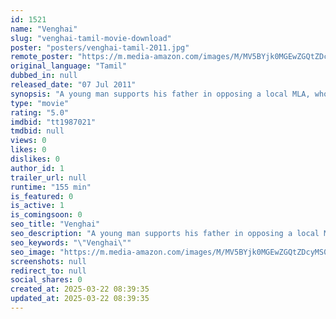 ```yaml
---
id: 1521
name: "Venghai"
slug: "venghai-tamil-movie-download"
poster: "posters/venghai-tamil-2011.jpg"
remote_poster: "https://m.media-amazon.com/images/M/MV5BYjk0MGEwZGQtZDcyMS00ZmZiLThhYTgtMDY1MGE0Y2M0MDhkXkEyXkFqcGc@._V1_SX300.jpg"
original_language: "Tamil"
dubbed_in: null
released_date: "07 Jul 2011"
synopsis: "A young man supports his father in opposing a local MLA, who often gives them trouble."
type: "movie"
rating: "5.0"
imdbid: "tt1987021"
tmdbid: null
views: 0
likes: 0
dislikes: 0
author_id: 1
trailer_url: null
runtime: "155 min"
is_featured: 0
is_active: 1
is_comingsoon: 0
seo_title: "Venghai"
seo_description: "A young man supports his father in opposing a local MLA, who often gives them trouble."
seo_keywords: "\"Venghai\""
seo_image: "https://m.media-amazon.com/images/M/MV5BYjk0MGEwZGQtZDcyMS00ZmZiLThhYTgtMDY1MGE0Y2M0MDhkXkEyXkFqcGc@._V1_SX300.jpg"
screenshots: null
redirect_to: null
social_shares: 0
created_at: 2025-03-22 08:39:35
updated_at: 2025-03-22 08:39:35
---
```


